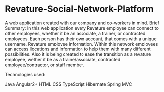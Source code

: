 # Revature-Social-Network-Platform

A web application created with our company and co-workers in mind.
Brief Summary: In this web application every Revature employee can connect to other employees, whether it be an associate, a trainer, or contracted employees. Each person has their own account, that comes with a unique username, Revature employee information. Within this network employees can access llocations and information to help them with many different possibilities. Also it is being created to ease the transition as a revature employee, wether it be as a traine/associate, contracted employee/contractor, or staff member.

Technologies used:

Java
Angular2+
HTML
CSS
TypeScript
Hibernate
Spring MVC

